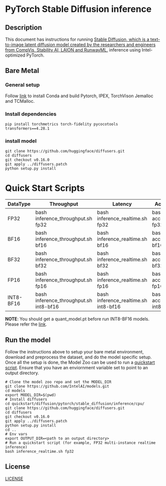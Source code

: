 <!--- 0. Title -->
# PyTorch Stable Diffusion inference

<!-- 10. Description -->
## Description

This document has instructions for running [Stable Diffusion, which is a text-to-image latent diffusion model created by the researchers and engineers from CompVis, Stability AI, LAION and RunwayML.](https://huggingface.co/stabilityai/stable-diffusion-2-1) inference using Intel-optimized PyTorch.

## Bare Metal
### General setup

Follow [link](/docs/general/pytorch/BareMetalSetup.md) to install Conda and build Pytorch, IPEX, TorchVison Jemalloc and TCMalloc.

### Install dependencies
```
pip install torchmetrics torch-fidelity pycocotools transformers==4.28.1
```

### install model
```
git clone https://github.com/huggingface/diffusers.git
cd diffusers
git checkout v0.16.0
git apply ../diffusers.patch
python setup.py install
```

# Quick Start Scripts

|  DataType   | Throughput  |  Latency    |   Accuracy  |
| ----------- | ----------- | ----------- | ----------- |
| FP32        | bash inference_throughput.sh fp32 | bash inference_realtime.sh fp32 | bash accuracy.sh fp32 |
| BF16        | bash inference_throughput.sh bf16 | bash inference_realtime.sh bf16 | bash accuracy.sh bf16 |
| BF32        | bash inference_throughput.sh bf32 | bash inference_realtime.sh bf32 | bash accuracy.sh bf32 |
| FP16        | bash inference_throughput.sh fp16 | bash inference_realtime.sh fp16 | bash accuracy.sh fp16 |
| INT8-BF16        | bash inference_throughput.sh int8-bf16 | bash inference_realtime.sh int8-bf16 | bash accuracy.sh int8-bf16 |

**NOTE**: You should get a quant_model.pt before run INT8-BF16 models. Please refer the [link](https://github.com/intel-innersource/frameworks.ai.nlp-toolkit.intel-nlp-toolkit/blob/develop/examples/huggingface/pytorch/text-to-image/quantization/qat/README.md).

## Run the model

Follow the instructions above to setup your bare metal environment, download and
preprocess the dataset, and do the model specific setup. Once all the setup is done,
the Model Zoo can be used to run a [quickstart script](#quick-start-scripts).
Ensure that you have an enviornment variable set to point to an output directory.

```
# Clone the model zoo repo and set the MODEL_DIR
git clone https://github.com/IntelAI/models.git
cd models
export MODEL_DIR=$(pwd)
# Install diffusers
cd quickstart/diffusion/pytorch/stable_diffusion/inference/cpu/
git clone https://github.com/huggingface/diffusers.git
cd diffusers
git checkout v0.16.0
git apply ../diffusers.patch
python setup.py install
cd ..
# Env vars
export OUTPUT_DIR=<path to an output directory>
# Run a quickstart script (for example, FP32 multi-instance realtime inference)
bash inference_realtime.sh fp32
```

<!--- 80. License -->
## License
[LICENSE](https://github.com/IntelAI/models/blob/master/LICENSE)
